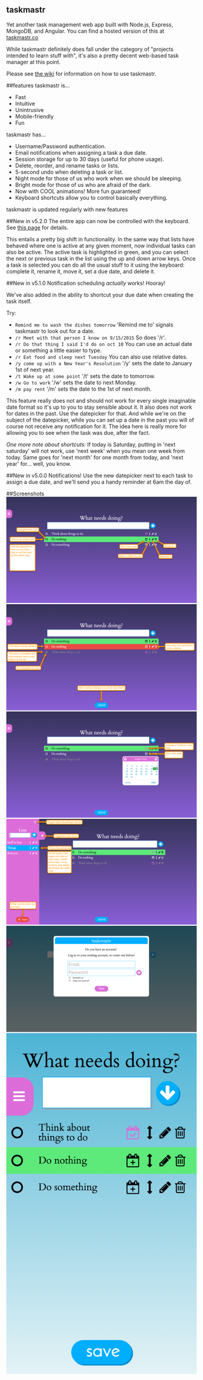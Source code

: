 ## taskmastr
Yet another task management web app built with Node.js, Express, MongoDB, and Angular. You can find a hosted version of this at [taskmastr.co](http://www.taskmastr.co)

While taskmastr definitely does fall under the category of "projects intended to learn stuff with", it's also a pretty decent web-based task manager at this point.

Please see [the wiki](https://bitbucket.org/patrickfatrick/taskmastr/wiki/Home) for information on how to use taskmastr.

##features
taskmastr is...  
- Fast  
- Intuitive  
- Unintrusive  
- Mobile-friendly  
- Fun  

taskmastr has...  
- Username/Password authentication.  
- Email notifications when assigning a task a due date.  
- Session storage for up to 30 days (useful for phone usage).  
- Delete, reorder, and rename tasks or lists.  
- 5-second undo when deleting a task or list.  
- Night mode for those of us who work when we should be sleeping.  
- Bright mode for those of us who are afraid of the dark.  
- Now with COOL animations! More fun guaranteed!  
- Keyboard shortcuts allow you to control basically everything.  

taskmastr is updated regularly with new features

##New in v5.2.0
The entire app can now be controlled with the keyboard. See [this page](https://github.com/patrickfatrick/taskmastr/wiki/Keyboard-shortcuts) for details.

This entails a pretty big shift in functionality. In the same way that lists have behaved where one is active at any given moment, now individual tasks can also be active. The active task is highlighted in green, and you can select the next or previous task in the list using the up and down arrow keys. Once a task is selected you can do all the usual stuff to it using the keyboard: complete it, rename it, move it, set a due date, and delete it.

##New in v5.1.0
Notification scheduling _actually_ works! Hooray!

We've also added in the ability to shortcut your due date when creating the task itself.

Try:  
- `Remind me to wash the dishes tomorrow` 'Remind me to' signals taskmastr to look out for a date.  
- `/r Meet with that person I know on 9/15/2015` So does '/r'.  
- `/r Do that thing I said I'd do on oct 10` You can use an actual date or something a little easier to type.  
- `/r Eat food and sleep next Tuesday` You can also use relative dates.  
- `/y come up with a New Year's Resolution` '/y' sets the date to January 1st of next year.  
- `/t Wake up at some point` '/t' sets the date to tomorrow.  
- `/w Go to work` '/w' sets the date to next Monday.  
- `/m pay rent` '/m' sets the date to the 1st of next month.  

This feature really does not and should not work for every single imaginable date format so it's up to you to stay sensible about it. It also does not work for dates in the past. Use the datepicker for that. And while we're on the subject of the datepicker, while you can set up a date in the past you will of course not receive any notification for it. The idea here is really more for allowing you to see when the task was due, after the fact.

_One more note about shortcuts:_ If today is Saturday, putting in 'next saturday' will not work, use 'next week' when you mean one week from today. Same goes for 'next month' for one month from today, and 'next year' for... well, you know.

##New in v5.0.0
Notifications! Use the new datepicker next to each task to assign a due date, and we'll send you a handy reminder at 6am the day of.

##Screenshots
![taskmastr basic usage](./images/taskmastr-basic-usage-1.png)
![taskmastr basic usage 2a](./images/taskmastr-basic-usage-2a.png)
![taskmastr basic usage 3](./images/taskmastr-basic-usage-3.png)
![taskmastr basic usage 4](./images/taskmastr-basic-usage-4.png)
![taskmastr modal](./images/screenshot3.png)
![taskmastr mobile](./images/screenshot4.png)


